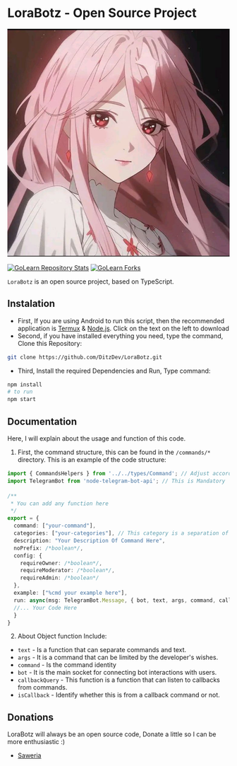 # LoraBotz - Open Source Project

![Lora Icon](assets/lora.png)

[![GoLearn Repository Stats](https://img.shields.io/github/stars/DitzDev/LoraBotz?style=social)]([[https://github.com/DitzDev/LoraBotz])
[![GoLearn Forks](https://img.shields.io/github/forks/DitzDev/LoraBotz?style=social)](https://github.com/DitzDev/LoraBotz)

`LoraBotz` is an open source project, based on TypeScript.

## Instalation
- First, If you are using Android to run this script, then the recommended application is [Termux](https://github.com/termux/termux-app/releases/tag/) & [Node.js](https://nodejs.org/en). Click on the text on the left to download
- Second, if you have installed everything you need, type the command, Clone this Repository:
```sh
git clone https://github.com/DitzDev/LoraBotz.git
```
- Third, Install the required Dependencies and Run, Type command:
```sh
npm install
# to run
npm start
```

## Documentation
Here, I will explain about the usage and function of this code.
1. First, the command structure, this can be found in the `/commands/*` directory.
   This is an example of the code structure:
```typescript
import { CommandsHelpers } from '../../types/Command'; // Adjust according to where the types folder and command folder are located.
import TelegramBot from 'node-telegram-bot-api'; // This is Mandatory

/**
 * You can add any function here
 */
export = {
  command: ["your-command"],
  categories: ["your-categories"], // This category is a separation of functions between commands and is displayed in the menu.
  description: "Your Description Of Command Here",
  noPrefix: /*boolean*/,
  config: {
    requireOwner: /*boolean*/,
    requireModerator: /*boolean*/,
    requireAdmin: /*boolean*/
  },
  example: ["%cmd your example here"],
  run: async(msg: TelegramBot.Message, { bot, text, args, command, callbackQuery, isCallback }: CommandHelpers) => {
  //... Your Code Here
  }
}
```
2. About Object function
 Include:
 - `text` - Is a function that can separate commands and text.
 - `args` - It is a command that can be limited by the developer's wishes.
 - `command` - Is the command identity
 - `bot` - It is the main socket for connecting bot interactions with users.
 - `callbackQuery` - This function is a function that can listen to callbacks from commands.
 - `isCallback` - Identify whether this is from a callback command or not.

## Donations
LoraBotz will always be an open source code, Donate a little so I can be more enthusiastic :)
- [Saweria](https://saweria.co/DitzOfc)
